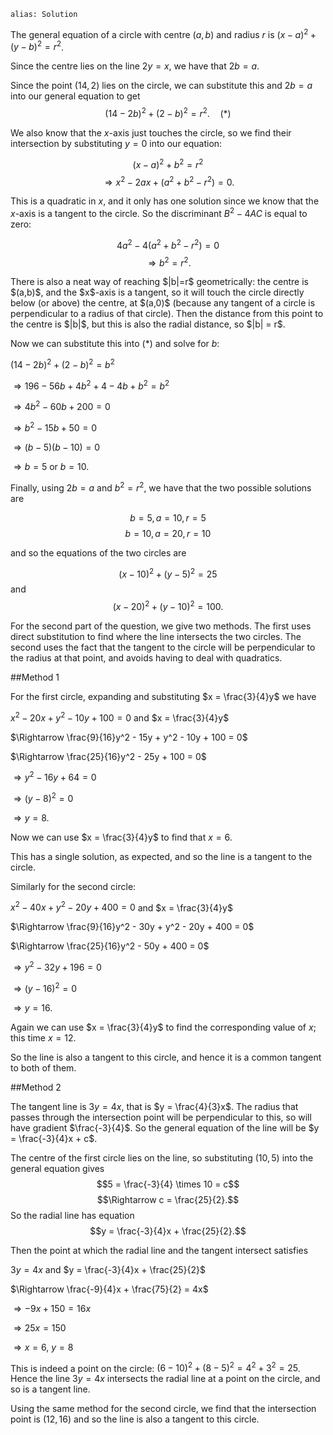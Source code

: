 ````
alias: Solution
````

The general equation of a circle with centre $(a,b)$ and radius $r$ is $(x - a)^2 + (y - b)^2 = r^2$.

Since the centre lies on the line $2y = x$, we have that $2b = a$.

Since the point $(14,2)$ lies on the circle, we can substitute this and $2b = a$ into our general equation to get $$(14 - 2b)^2 + (2 - b)^2 = r^2. \quad (\ast)$$

We also know that the $x$-axis just touches the circle, so we find their intersection by substituting $y = 0$ into our equation:

$$(x - a)^2 + b^2 = r^2$$
$$\Rightarrow x^2 - 2ax + (a^2 + b^2 - r^2) = 0.$$

This is a quadratic in $x$, and it only has one solution since we know that the $x$-axis is a tangent to the circle. So the discriminant $B^2 - 4AC$ is equal to zero:

$$4a^2 - 4(a^2 + b^2 - r^2) = 0$$
$$\Rightarrow b^2 = r^2.$$

<div class="chalk span4 pull-right">
There is also a neat way of reaching $|b|=r$ geometrically: the centre is $(a,b)$, and the $x$-axis is a tangent, so it will touch the circle directly below (or above) the centre, at $(a,0)$ (because any tangent of a circle is perpendicular to a radius of that circle). Then the distance from this point to the centre is $|b|$, but this is also the radial distance, so $|b| = r$.
</div>

Now we can substitute this into $(\ast)$ and solve for $b$:

$(14 - 2b)^2 + (2 - b)^2 = b^2$

$\Rightarrow 196 - 56b + 4b^2 + 4 - 4b + b^2 = b^2$

$\Rightarrow 4b^2 - 60b + 200 = 0$

$\Rightarrow b^2 - 15b + 50 = 0$

$\Rightarrow (b - 5)(b - 10) = 0$

$\Rightarrow b = 5$ or $b = 10$.

Finally, using $2b = a$ and $b^2 = r^2$, we have that the two possible solutions are

$$b = 5, a = 10, r = 5$$ $$b = 10, a = 20, r = 10$$

and so the equations of the two circles are

$$(x - 10)^2 + (y - 5)^2 = 25$$ and $$(x - 20)^2 + (y - 10)^2 = 100.$$


<div class="chalk">
For the second part of the question, we give two methods. The first uses direct substitution to find where the line intersects the two circles. The second uses the fact that the tangent to the circle will be perpendicular to the radius at that point, and avoids having to deal with quadratics.
</div>

##Method 1

For the first circle, expanding and substituting $x = \frac{3}{4}y$ we have

$x^2 - 20x + y^2 - 10y + 100 = 0$ and $x = \frac{3}{4}y$

$\Rightarrow \frac{9}{16}y^2 - 15y + y^2 - 10y + 100 = 0$

$\Rightarrow \frac{25}{16}y^2 - 25y + 100 = 0$

$\Rightarrow y^2 - 16y + 64 = 0$

$\Rightarrow (y - 8)^2 = 0$

$\Rightarrow y = 8$.

Now we can use $x = \frac{3}{4}y$ to find that $x = 6$.

This has a single solution, as expected, and so the line is a tangent to the circle.

Similarly for the second circle:

$x^2 - 40x + y^2 - 20y + 400 = 0$ and $x = \frac{3}{4}y$

$\Rightarrow \frac{9}{16}y^2 - 30y + y^2 - 20y + 400 = 0$

$\Rightarrow \frac{25}{16}y^2 - 50y + 400 = 0$

$\Rightarrow y^2 - 32y + 196 = 0$

$\Rightarrow (y - 16)^2 = 0$

$\Rightarrow y = 16$.

Again we can use $x = \frac{3}{4}y$ to find the corresponding value of $x$; this time $x = 12$.

So the line is also a tangent to this circle, and hence it is a common tangent to both of them.


##Method 2

The tangent line is $3y = 4x$, that is $y = \frac{4}{3}x$. The radius that passes through the intersection point will be perpendicular to this, so will have gradient $\frac{-3}{4}$. So the general equation of the line will be $y = \frac{-3}{4}x + c$.

The centre of the first circle lies on the line, so substituting $(10,5)$ into the general equation gives
$$5 = \frac{-3}{4} \times 10 = c$$
$$\Rightarrow c = \frac{25}{2}.$$
So the radial line has equation $$y = \frac{-3}{4}x + \frac{25}{2}.$$

Then the point at which the radial line and the tangent intersect satisfies

$3y = 4x$ and $y = \frac{-3}{4}x + \frac{25}{2}$

$\Rightarrow \frac{-9}{4}x + \frac{75}{2} = 4x$

$\Rightarrow -9x + 150 = 16x$

$\Rightarrow 25x = 150$

$\Rightarrow x = 6$, $y = 8$

This is indeed a point on the circle: $(6 - 10)^2 + (8 - 5)^2 = 4^2 + 3^2 = 25$. Hence the line $3y = 4x$ intersects the radial line at a point on the circle, and so is a tangent line.

Using the same method for the second circle, we find that the intersection point is $(12,16)$ and so the line is also a tangent to this circle.
